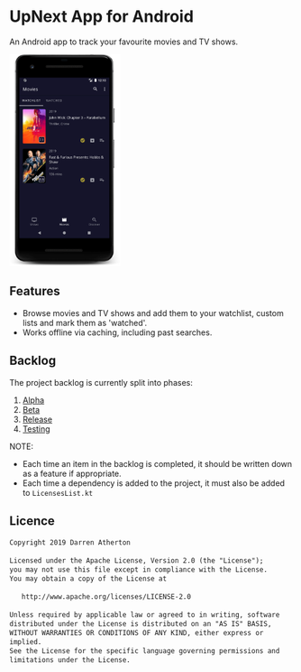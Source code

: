 # UpNext App for Android

An Android app to track your favourite movies and TV shows.

<img src="screenshots/phone-movies.png" height="375"/>

## Features
- Browse movies and TV shows and add them to your watchlist, custom lists and mark them as 'watched'.
- Works offline via caching, including past searches.

## Backlog
The project backlog is currently split into phases:
1. [Alpha](https://github.com/DarrenAtherton49/UpNext/projects/3)
2. [Beta](https://github.com/DarrenAtherton49/UpNext/projects/5)
3. [Release](https://github.com/DarrenAtherton49/UpNext/projects/6)
4. [Testing](https://github.com/DarrenAtherton49/UpNext/projects/4)

NOTE: 
- Each time an item in the backlog is completed, it should be written down as a feature if appropriate.
- Each time a dependency is added to the project, it must also be added to `LicensesList.kt`

## Licence
```
Copyright 2019 Darren Atherton

Licensed under the Apache License, Version 2.0 (the "License");
you may not use this file except in compliance with the License.
You may obtain a copy of the License at

   http://www.apache.org/licenses/LICENSE-2.0

Unless required by applicable law or agreed to in writing, software
distributed under the License is distributed on an "AS IS" BASIS,
WITHOUT WARRANTIES OR CONDITIONS OF ANY KIND, either express or implied.
See the License for the specific language governing permissions and
limitations under the License.
```
